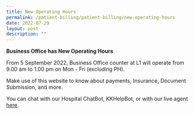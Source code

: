 ```yaml
---
title: New Operating Hours
permalink: /patient-billing/patient-billing/new-operating-hours
date: 2022-07-29
layout: post
description: ""
---
```

**Business Office has New Operating Hours**

From 5 September 2022, Business Office counter at L1 will operate from 9.00 am to 1.00 pm on Mon - Fri (excluding PH).
	
Make use of this website to know about payments, Insurance, Document Submission, and more.

You can chat with our Hospital ChatBot, KKHelpBot, or with our live agent [here](https://www.kkh.com.sg/about-kkh/contact-us).
